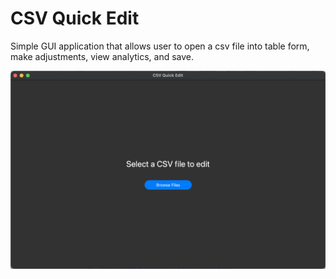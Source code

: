# CSV Quick Edit

Simple GUI application that allows user to open a csv file into table form, make adjustments, view analytics, and save.

![App Image](assets/app.png)
